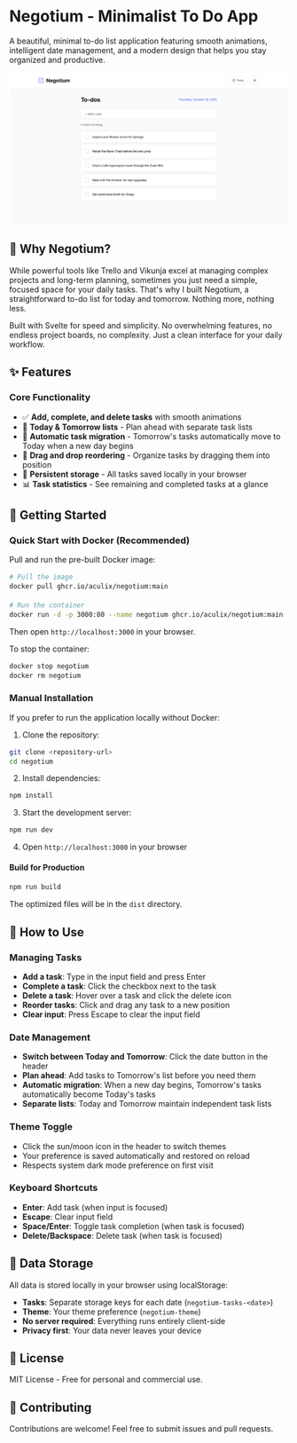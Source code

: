 # Negotium - Minimalist To Do App

A beautiful, minimal to-do list application featuring smooth animations, intelligent date management, and a modern design that helps you stay organized and productive.

![Negotium Screenshot](assets/screenshot.png)

## 💭 Why Negotium?

While powerful tools like Trello and Vikunja excel at managing complex projects and long-term planning, sometimes you just need a simple, focused space for your daily tasks. That's why I built Negotium, a straightforward to-do list for today and tomorrow. Nothing more, nothing less.

Built with Svelte for speed and simplicity. No overwhelming features, no endless project boards, no complexity. Just a clean interface for your daily workflow.

## ✨ Features

### Core Functionality
- ✅ **Add, complete, and delete tasks** with smooth animations
- 📅 **Today & Tomorrow lists** - Plan ahead with separate task lists
- 🔄 **Automatic task migration** - Tomorrow's tasks automatically move to Today when a new day begins
- 🎯 **Drag and drop reordering** - Organize tasks by dragging them into position
- 💾 **Persistent storage** - All tasks saved locally in your browser
- 📊 **Task statistics** - See remaining and completed tasks at a glance

## 🚀 Getting Started

### Quick Start with Docker (Recommended)

Pull and run the pre-built Docker image:

```bash
# Pull the image
docker pull ghcr.io/aculix/negotium:main

# Run the container
docker run -d -p 3000:80 --name negotium ghcr.io/aculix/negotium:main
```

Then open `http://localhost:3000` in your browser.

To stop the container:
```bash
docker stop negotium
docker rm negotium
```

### Manual Installation

If you prefer to run the application locally without Docker:

1. Clone the repository:
```bash
git clone <repository-url>
cd negotium
```

2. Install dependencies:
```bash
npm install
```

3. Start the development server:
```bash
npm run dev
```

4. Open `http://localhost:3000` in your browser

#### Build for Production

```bash
npm run build
```

The optimized files will be in the `dist` directory.

## 📖 How to Use

### Managing Tasks
- **Add a task**: Type in the input field and press Enter
- **Complete a task**: Click the checkbox next to the task
- **Delete a task**: Hover over a task and click the delete icon
- **Reorder tasks**: Click and drag any task to a new position
- **Clear input**: Press Escape to clear the input field

### Date Management
- **Switch between Today and Tomorrow**: Click the date button in the header
- **Plan ahead**: Add tasks to Tomorrow's list before you need them
- **Automatic migration**: When a new day begins, Tomorrow's tasks automatically become Today's tasks
- **Separate lists**: Today and Tomorrow maintain independent task lists

### Theme Toggle
- Click the sun/moon icon in the header to switch themes
- Your preference is saved automatically and restored on reload
- Respects system dark mode preference on first visit

### Keyboard Shortcuts
- **Enter**: Add task (when input is focused)
- **Escape**: Clear input field
- **Space/Enter**: Toggle task completion (when task is focused)
- **Delete/Backspace**: Delete task (when task is focused)

## 💾 Data Storage

All data is stored locally in your browser using localStorage:
- **Tasks**: Separate storage keys for each date (`negotium-tasks-<date>`)
- **Theme**: Your theme preference (`negotium-theme`)
- **No server required**: Everything runs entirely client-side
- **Privacy first**: Your data never leaves your device

## 📄 License

MIT License - Free for personal and commercial use.

## 🤝 Contributing

Contributions are welcome! Feel free to submit issues and pull requests.
